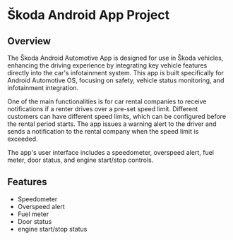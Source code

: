 # Škoda Android App Project

## Overview
The Škoda Android Automotive App is designed for use in Škoda vehicles, enhancing the driving experience by integrating key vehicle features directly into the car's infotainment system. This app is built specifically for Android Automotive OS, focusing on safety, vehicle status monitoring, and infotainment integration.

One of the main functionalities is for car rental companies to receive notifications if a renter drives over a pre-set speed limit. Different customers can have different speed limits, which can be configured before the rental period starts. The app issues a warning alert to the driver and sends a notification to the rental company when the speed limit is exceeded. 

The app's user interface includes a speedometer, overspeed alert, fuel meter, door status, and engine start/stop controls.

## Features
- Speedometer
- Overspeed alert
- Fuel meter
- Door status
- engine start/stop status 
 